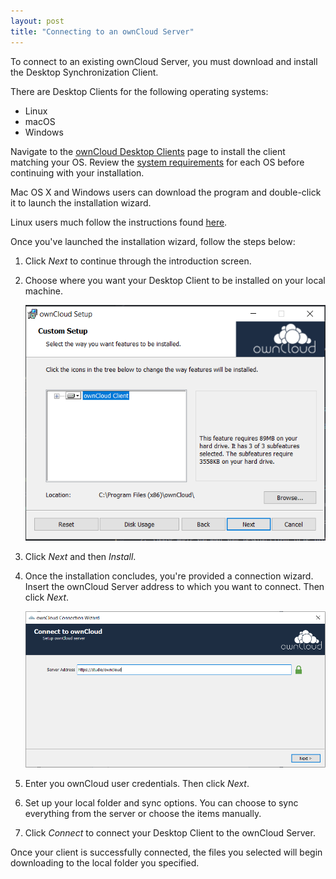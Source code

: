 ```yaml
---
layout: post
title: "Connecting to an ownCloud Server"
---
```


To connect to an existing ownCloud Server, you must download and install the
Desktop Synchronization Client.

There are Desktop Clients for the following operating systems:

- Linux
- macOS
- Windows

Navigate to the
[ownCloud Desktop Clients](https://owncloud.com/download/#desktop-clients) page
to install the client matching your OS. Review the
[system requirements](https://doc.owncloud.org/desktop/2.5/installing.html#system-requirements)
for each OS before continuing with your installation.

Mac OS X and Windows users can download the program and double-click it to
launch the installation wizard.

Linux users much follow the instructions found
[here](https://doc.owncloud.org/desktop/2.5/installing.html#installing-the-desktop-synchronization-client).

Once you've launched the installation wizard, follow the steps below:

1.  Click *Next* to continue through the introduction screen.

2.  Choose where you want your Desktop Client to be installed on your local
    machine.

    ![](../../images/desktop-client-install-location.png)

3.  Click *Next* and then *Install*.

4.  Once the installation concludes, you're provided a connection wizard. Insert
    the ownCloud Server address to which you want to connect. Then click *Next*.

    ![](../../images/server-address.png)

5.  Enter you ownCloud user credentials. Then click *Next*.

6.  Set up your local folder and sync options. You can choose to sync everything
    from the server or choose the items manually.

7.  Click *Connect* to connect your Desktop Client to the ownCloud Server.

Once your client is successfully connected, the files you selected will begin
downloading to the local folder you specified.